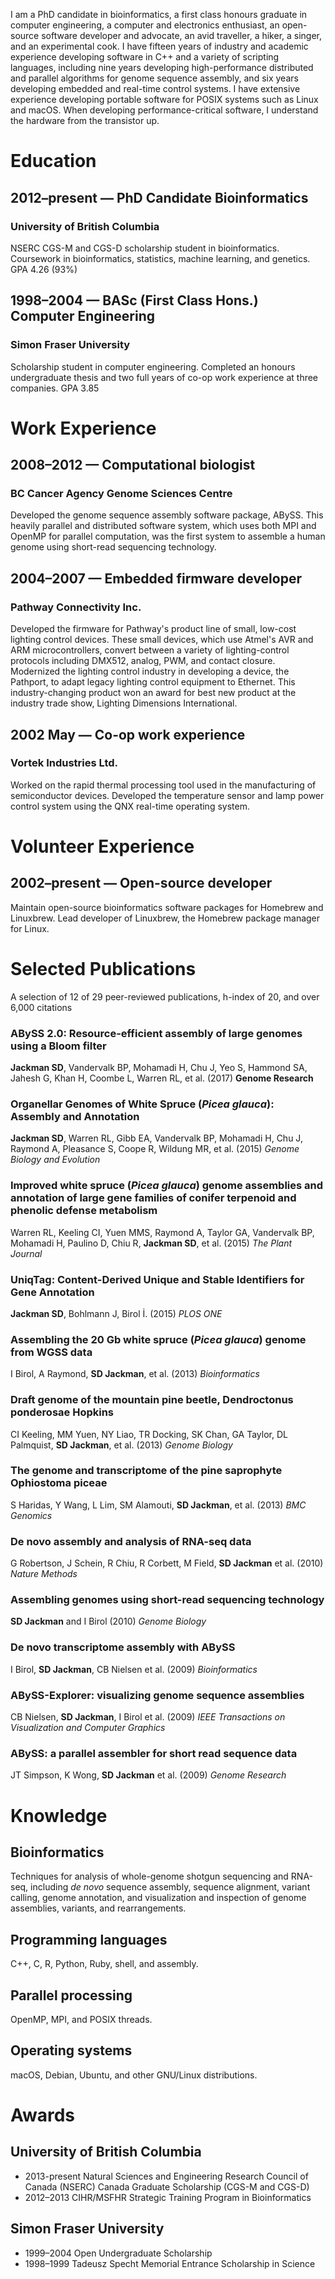 I am a PhD candidate in bioinformatics, a first class honours graduate in computer engineering, a computer and electronics enthusiast, an open-source software developer and advocate, an avid traveller, a hiker, a singer, and an experimental cook. I have fifteen years of industry and academic experience developing software in C++ and a variety of scripting languages, including nine years developing high-performance distributed and parallel algorithms for genome sequence assembly, and six years developing embedded and real-time control systems. I have extensive experience developing portable software for POSIX systems such as Linux and macOS. When developing performance-critical software, I understand the hardware from the transistor up.

Education
=========

2012–present — PhD Candidate Bioinformatics
-----------------------------------------

### University of British Columbia

NSERC CGS-M and CGS-D scholarship student in bioinformatics. Coursework
in bioinformatics, statistics, machine learning, and genetics.
GPA 4.26 (93%)

1998–2004 — BASc (First Class Hons.) Computer Engineering
---------------------------------------------------------

### Simon Fraser University

Scholarship student in computer engineering. Completed an honours
undergraduate thesis and two full years of co-op work experience at
three companies. GPA 3.85

Work Experience
===============

2008–2012 — Computational biologist
-------------------------------------------

### BC Cancer Agency Genome Sciences Centre

Developed the genome sequence assembly software package, ABySS. This
heavily parallel and distributed software system, which uses both MPI
and OpenMP for parallel computation, was the first system to assemble
a human genome using short-read sequencing technology.

2004–2007 — Embedded firmware developer
-----------------------------------------------

### Pathway Connectivity Inc.

Developed the firmware for Pathway's product line of small, low-cost
lighting control devices. These small devices, which use Atmel's AVR
and ARM microcontrollers, convert between a variety of
lighting-control protocols including DMX512, analog, PWM, and contact
closure. Modernized the lighting control industry in developing a
device, the Pathport, to adapt legacy lighting control equipment to
Ethernet. This industry-changing product won an award for best new
product at the industry trade show, Lighting Dimensions International.

2002 May — Co-op work experience
--------------------------------

### Vortek Industries Ltd.

Worked on the rapid thermal processing tool used in the manufacturing
of semiconductor devices. Developed the temperature sensor and lamp
power control system using the QNX real-time operating system.

Volunteer Experience
====================

2002–present — Open-source developer
------------------------------------

Maintain open-source bioinformatics software packages for Homebrew and Linuxbrew. Lead developer of Linuxbrew, the Homebrew package manager for Linux.

Selected Publications
=====================

A selection of 12 of 29 peer-reviewed publications, h-index of 20, and over 6,000 citations

### ABySS 2.0: Resource-efficient assembly of large genomes using a Bloom filter
**Jackman SD**, Vandervalk BP, Mohamadi H, Chu J, Yeo S, Hammond SA, Jahesh G, Khan H, Coombe L, Warren RL, et al.
(2017)
**Genome Research**

### Organellar Genomes of White Spruce (*Picea glauca*): Assembly and Annotation
**Jackman SD**, Warren RL, Gibb EA, Vandervalk BP, Mohamadi H, Chu J, Raymond A, Pleasance S, Coope R, Wildung MR, et al.
(2015)
*Genome Biology and Evolution*

### Improved white spruce (*Picea glauca*) genome assemblies and annotation of large gene families of conifer terpenoid and phenolic defense metabolism
Warren RL, Keeling CI, Yuen MMS, Raymond A, Taylor GA, Vandervalk BP, Mohamadi H, Paulino D, Chiu R, **Jackman SD**, et al.
(2015)
*The Plant Journal*

### UniqTag: Content-Derived Unique and Stable Identifiers for Gene Annotation
**Jackman SD**, Bohlmann J, Birol İ.
(2015)
*PLOS ONE*

### Assembling the 20 Gb white spruce (*Picea glauca*) genome from WGSS data
I Birol, A Raymond, **SD Jackman**, et al.
(2013)
_Bioinformatics_

### Draft genome of the mountain pine beetle, Dendroctonus ponderosae Hopkins
CI Keeling, MM Yuen, NY Liao, TR Docking, SK Chan, GA Taylor, DL Palmquist, **SD Jackman**, et al.
(2013)
_Genome Biology_

### The genome and transcriptome of the pine saprophyte Ophiostoma piceae
S Haridas, Y Wang, L Lim, SM Alamouti, **SD Jackman**, et al.
(2013)
_BMC Genomics_

### De novo assembly and analysis of RNA-seq data
G Robertson, J Schein, R Chiu, R Corbett, M Field, **SD Jackman** et al.
(2010)
_Nature Methods_

### Assembling genomes using short-read sequencing technology
**SD Jackman** and I Birol
(2010)
_Genome Biology_

### De novo transcriptome assembly with ABySS
I Birol, **SD Jackman**, CB Nielsen et al.
(2009)
_Bioinformatics_

### ABySS-Explorer: visualizing genome sequence assemblies
CB Nielsen, **SD Jackman**, I Birol et al.
(2009)
_IEEE Transactions on Visualization and Computer Graphics_

### ABySS: a parallel assembler for short read sequence data
JT Simpson, K Wong, **SD Jackman** et al.
(2009)
_Genome Research_

Knowledge
=========

Bioinformatics
--------------

Techniques for analysis of whole-genome shotgun sequencing and RNA-seq, including *de novo* sequence assembly, sequence alignment, variant calling, genome annotation, and visualization and inspection of genome assemblies, variants, and rearrangements.

Programming languages
---------------------

C++, C, R, Python, Ruby, shell, and assembly.

Parallel processing
-------------------

OpenMP, MPI, and POSIX threads.

Operating systems
-----------------

macOS, Debian, Ubuntu, and other GNU/Linux distributions.

Awards
======

University of British Columbia
------------------------------

* 2013-present Natural Sciences and Engineering Research Council of Canada (NSERC)
  Canada Graduate Scholarship (CGS-M and CGS-D)
* 2012–2013 CIHR/MSFHR Strategic Training Program in Bioinformatics

Simon Fraser University
-----------------------

* 1999–2004 Open Undergraduate Scholarship
* 1998–1999 Tadeusz Specht Memorial Entrance Scholarship in Science
